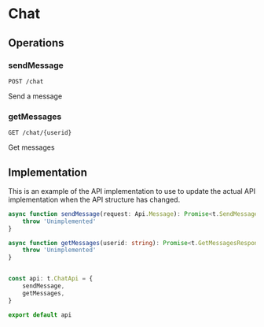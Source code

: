 # Chat

## Operations

### sendMessage

```http
POST /chat
```

Send a message

### getMessages

```http
GET /chat/{userid}
```

Get messages

## Implementation

This is an example of the API implementation to use to update the actual API implementation
when the API structure has changed.

```typescript
async function sendMessage(request: Api.Message): Promise<t.SendMessageResponse> {
	throw 'Unimplemented'
}

async function getMessages(userid: string): Promise<t.GetMessagesResponse> {
	throw 'Unimplemented'
}


const api: t.ChatApi = {
	sendMessage,
	getMessages,
}

export default api
```
